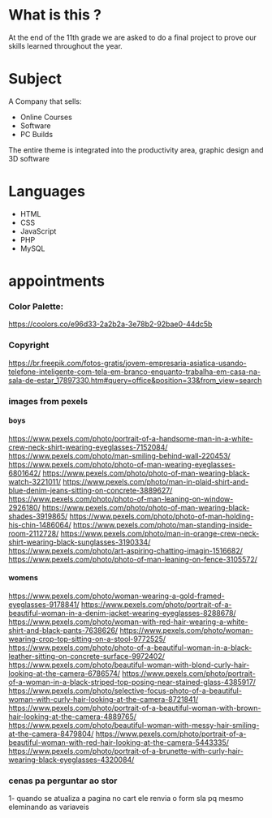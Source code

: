 # What is this ?
At the end of the 11th grade we are asked to do a final project to prove our skills learned throughout the year.

# Subject

A Company that sells:
 - Online Courses
 - Software
 - PC Builds

The entire theme is integrated into the productivity area, graphic design and 3D software

# Languages
- HTML
- CSS
- JavaScript
- PHP
- MySQL


# appointments
### Color Palette:
https://coolors.co/e96d33-2a2b2a-3e78b2-92bae0-44dc5b

### Copyright
https://br.freepik.com/fotos-gratis/jovem-empresaria-asiatica-usando-telefone-inteligente-com-tela-em-branco-enquanto-trabalha-em-casa-na-sala-de-estar_17897330.htm#query=office&position=33&from_view=search


### images from pexels
#### boys
https://www.pexels.com/photo/portrait-of-a-handsome-man-in-a-white-crew-neck-shirt-wearing-eyeglasses-7152084/
https://www.pexels.com/photo/man-smiling-behind-wall-220453/
https://www.pexels.com/photo/photo-of-man-wearing-eyeglasses-6801642/
https://www.pexels.com/photo/photo-of-man-wearing-black-watch-3221011/
https://www.pexels.com/photo/man-in-plaid-shirt-and-blue-denim-jeans-sitting-on-concrete-3889627/
https://www.pexels.com/photo/photo-of-man-leaning-on-window-2926180/
https://www.pexels.com/photo/photo-of-man-wearing-black-shades-3919865/
https://www.pexels.com/photo/photo-of-man-holding-his-chin-1486064/
https://www.pexels.com/photo/man-standing-inside-room-2112728/
https://www.pexels.com/photo/man-in-orange-crew-neck-shirt-wearing-black-sunglasses-3190334/
https://www.pexels.com/photo/art-aspiring-chatting-imagin-1516682/
https://www.pexels.com/photo/photo-of-man-leaning-on-fence-3105572/

#### womens
https://www.pexels.com/photo/woman-wearing-a-gold-framed-eyeglasses-9178841/
https://www.pexels.com/photo/portrait-of-a-beautiful-woman-in-a-denim-jacket-wearing-eyeglasses-8288678/
https://www.pexels.com/photo/woman-with-red-hair-wearing-a-white-shirt-and-black-pants-7638626/
https://www.pexels.com/photo/woman-wearing-crop-top-sitting-on-a-stool-9772525/
https://www.pexels.com/photo/photo-of-a-beautiful-woman-in-a-black-leather-sitting-on-concrete-surface-9972402/
https://www.pexels.com/photo/beautiful-woman-with-blond-curly-hair-looking-at-the-camera-6786574/
https://www.pexels.com/photo/portrait-of-a-woman-in-a-black-striped-top-posing-near-stained-glass-4385917/
https://www.pexels.com/photo/selective-focus-photo-of-a-beautiful-woman-with-curly-hair-looking-at-the-camera-8721841/
https://www.pexels.com/photo/portrait-of-a-beautiful-woman-with-brown-hair-looking-at-the-camera-4889765/
https://www.pexels.com/photo/beautiful-woman-with-messy-hair-smiling-at-the-camera-8479804/
https://www.pexels.com/photo/portrait-of-a-beautiful-woman-with-red-hair-looking-at-the-camera-5443335/
https://www.pexels.com/photo/portrait-of-a-brunette-with-curly-hair-wearing-black-eyeglasses-4320084/


### cenas pa perguntar ao stor
1- quando se atualiza a pagina no cart ele renvia o form sla pq mesmo eleminando as variaveis
